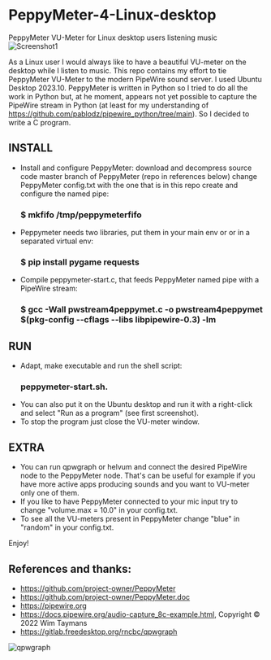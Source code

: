 # PeppyMeter-4-Linux-desktop
PeppyMeter VU-Meter for Linux desktop users listening music
![Screenshot1](https://github.com/spagoc/PeppyMeter-4-Linux-desktop/assets/1367579/bdacbabb-ee81-4f31-989d-5a7a43f034db)

As a Linux user I would always like to have a beautiful VU-meter on the desktop while I listen to music.
This repo contains my effort to tie PeppyMeter VU-Meter to the modern PipeWire sound server. I used Ubuntu Desktop 2023.10.
PeppyMeter is written in Python so I tried to do all the work in Python but, at he moment, appears not yet possible to capture the PipeWire stream in Python (at least for my understanding of https://github.com/pablodz/pipewire_python/tree/main). So I decided to write a C program.

## INSTALL
* Install and configure PeppyMeter:
  download and decompress source code master branch of PeppyMeter (repo in references below)
  change PeppyMeter config.txt with the one that is in this repo
  create and configure the named pipe:
    ### $ mkfifo /tmp/peppymeterfifo
* Peppymeter needs two libraries, put them in your main env or or in a separated virtual env:
    ### $ pip install pygame requests  
* Compile peppymeter-start.c, that feeds PeppyMeter named pipe with a PipeWire stream:
    ### $ gcc -Wall pwstream4peppymet.c -o pwstream4peppymet $(pkg-config --cflags --libs libpipewire-0.3) -lm

## RUN
* Adapt, make executable and run the shell script: 
    ### peppymeter-start.sh. 
* You can also put it on the Ubuntu desktop and run it with a right-click and select "Run as a program" (see first screenshot).
* To stop the program just close the VU-meter window.

## EXTRA
* You can run qpwgraph or helvum and connect the desired PipeWire node to the PeppyMeter node. That's can be useful for example if you have more active apps producing sounds and you want to VU-meter only one of them.
* If you like to have PeppyMeter connected to your mic input try to change "volume.max = 10.0" in your config.txt.
* To see all the VU-meters present in PeppyMeter change "blue" in "random" in your config.txt.

Enjoy!

## References and thanks:
* https://github.com/project-owner/PeppyMeter
* https://github.com/project-owner/PeppyMeter.doc
* https://pipewire.org
* https://docs.pipewire.org/audio-capture_8c-example.html, Copyright © 2022 Wim Taymans
* https://gitlab.freedesktop.org/rncbc/qpwgraph

  
![qpwgraph](https://github.com/spagoc/PeppyMeter-4-Linux-desktop/assets/1367579/fad59bef-24b3-44ec-a5dd-9a1e48fcce73)
